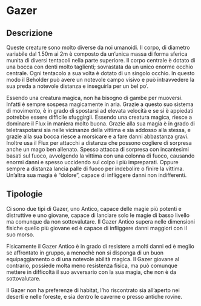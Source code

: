 # Gazer


## Descrizione
Queste creature sono molto diverse da noi umanoidi. Il corpo, di diametro variabile dal 1.50m ai 2m è composto da un’unica massa di forma sferica munita di diversi tentacoli nella parte superiore. Il corpo centrale è dotato di una bocca con denti molto taglienti; sovrastata da un unico enorme occhio centrale. Ogni tentacolo a sua volta è dotato di un singolo occhio. In questo modo il Beholder può avere un notevole campo visivo e può intravvedere la sua preda a notevole distanza e inseguirla per un bel po’.

Essendo una creatura magica, non ha bisogno di gambe per muoversi. Infatti è sempre sospesa magicamente in aria.
Grazie a questo suo sistema di movimento, è in grado di spostarsi ad elevata velocità e se si è appiedati potrebbe essere difficile sfuggirgli.
Essendo una creatura magica, riesce a dominare il Flux in maniera molto buona.
Grazie alla sua magia è in grado di teletraspotarsi sia nelle vicinanze della vittima e sia addosso alla stessa, e grazie alla sua bocca riesce a morsicare e a fare danni abbastanza gravi.
Inoltre usa il Flux per attacchi a distanza che possono cogliere di sorpresa anche un mago ben allenato.
Spesso attacca di sorpresa con incantesimi basati sul fuoco, avvolgendo la vittima con una colonna di fuoco, causando enormi danni e spesso uccidendo sul colpo i più impreparati.
Oppure sempre a distanza lancia palle di fuoco per indebolire o finire la vittima.
Un’altra sua magia è “dolore”, capace di infliggere danni non indifferenti.

## Tipologie
Ci sono due tipi di Gazer, uno Antico, capace delle magie più potenti e distruttive e uno giovane, capace di lanciare solo le magie di basso livello ma comunque da non sottovalutare.
Il Gazer Antico supera nelle dimensioni fisiche quello più giovane ed è capace di infliggere danni maggiori con il suo morso.

Fisicamente il Gazer Antico è in grado di resistere a molti danni ed è meglio se affrontato in gruppo, a menochè non si disponga di un buon equipaggiamento o di una notevole abilità magica.
Il Gazer giovane al contrario, possiede molta meno resistenza fisica, ma può comunque mettere in difficoltà il suo avversario con la sua magia, che non è da sottovalutare.

Il Gazer non ha preferenze di habitat, l’ho riscontrato sia all’aperto nei deserti e nelle foreste, e sia dentro le caverne o presso antiche rovine.

